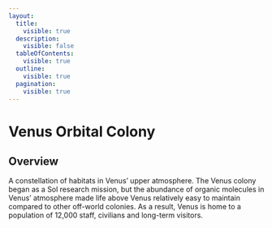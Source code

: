 ```yaml
---
layout:
  title:
    visible: true
  description:
    visible: false
  tableOfContents:
    visible: true
  outline:
    visible: true
  pagination:
    visible: true
---
```


# Venus Orbital Colony

## Overview

A constellation of habitats in Venus’ upper atmosphere. The Venus colony began as a Sol research mission, but the abundance of organic molecules in Venus’ atmosphere made life above Venus relatively easy to maintain compared to other off-world colonies. As a result, Venus is home to a population of 12,000 staff, civilians and long-term visitors.
